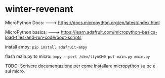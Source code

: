 # winter-revenant


MicroPython Docs: ---> https://docs.micropython.org/en/latest/index.html

MicroPython basics: ---> https://learn.adafruit.com/micropython-basics-load-files-and-run-code/boot-scripts


 install ampy: 
`pip install adafruit-ampy `

flash main.py to micro:
`ampy --port /dev/ttyACM0 put main.py main.py`



TODO: 
Scrivere documentazione per come installare micropython su pc e sul micro.
